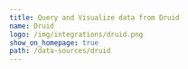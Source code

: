 ```yaml
---
title: Query and Visualize data from Druid
name: Druid
logo: /img/integrations/druid.png
show_on_homepage: true
path: /data-sources/druid
---
```


